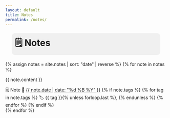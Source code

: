 ```yaml
---
layout: default
title: Notes
permalink: /notes/
---
```


<h1 style="background: #f0f0f0f0;
    padding: 10px;
    margin: 20px;
    border-radius: 10px;">🗒️ Notes</h1>

<main>
{% assign notes = site.notes | sort: "date" | reverse %}
{% for note in notes %}
  <article class="post">
    <p>{{ note.content }}</p>
    <span class="meta">🗒️ Note</span>
    <span class="meta">📅 <a href="{{ note.url | relative_url }}">{{ note.date | date: "%d %B %Y" }}</a></span>
    {% if note.tags %}
    <span class="meta">
      {% for tag in note.tags %}
        🏷️ {{ tag }}{% unless forloop.last %}, {% endunless %}
      {% endfor %}
    </span>
    {% endif %}
  </article>
{% endfor %}
</main>

